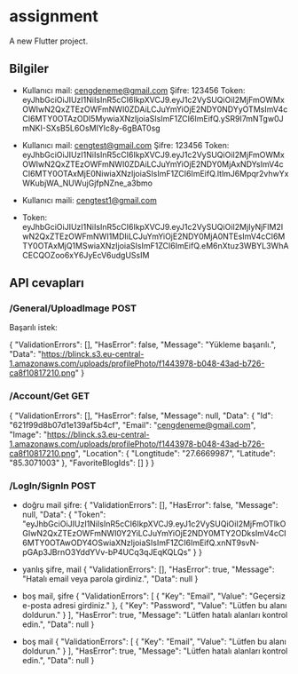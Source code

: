 # assignment

A new Flutter project.

## Bilgiler

- Kullanıcı mail: cengdeneme@gmail.com
Şifre: 123456
Token: eyJhbGciOiJIUzI1NiIsInR5cCI6IkpXVCJ9.eyJ1c2VySUQiOiI2MjFmOWMxOWIwN2QxZTEzOWFmNWI0ZDAiLCJuYmYiOjE2NDY0NDYyOTMsImV4cCI6MTY0OTAzODI5MywiaXNzIjoiaSIsImF1ZCI6ImEifQ.ySR9I7mNTgw0JmNKI-SXsB5L6OsMIYlc8y-6gBAT0sg

- Kullanıcı mail: cengtest@gmail.com
Şifre: 123456
Token: eyJhbGciOiJIUzI1NiIsInR5cCI6IkpXVCJ9.eyJ1c2VySUQiOiI2MjFmOWMxOWIwN2QxZTEzOWFmNWI0ZDAiLCJuYmYiOjE2NDY0MjAxNDYsImV4cCI6MTY0OTAxMjE0NiwiaXNzIjoiaSIsImF1ZCI6ImEifQ.ltlmJ6Mpqr2vhwYxWKubjWA_NUWujGjfpNZne_a3bmo

- Kullanıcı maili: cengtest1@gmail.com
- Token: eyJhbGciOiJIUzI1NiIsInR5cCI6IkpXVCJ9.eyJ1c2VySUQiOiI2MjIyNjFlM2IwN2QxZTEzOWFmNWI1MDIiLCJuYmYiOjE2NDY0MjA0NTEsImV4cCI6MTY0OTAxMjQ1MSwiaXNzIjoiaSIsImF1ZCI6ImEifQ.eM6nXtuz3WBYL3WhACECQOZoo6xY6JyEcV6udgUSsIM

## API cevapları

### /General/UploadImage POST

Başarılı istek:

{
  "ValidationErrors": [],
  "HasError": false,
  "Message": "Yükleme başarılı.",
  "Data": "https://blinck.s3.eu-central-1.amazonaws.com/uploads/profilePhoto/f1443978-b048-43ad-b726-ca8f10817210.png"
}

### /Account/Get GET

{
  "ValidationErrors": [],
  "HasError": false,
  "Message": null,
  "Data": {
    "Id": "621f99d8b07d1e139af5b4cf",
    "Email": "cengdeneme@gmail.com",
    "Image": "https://blinck.s3.eu-central-1.amazonaws.com/uploads/profilePhoto/f1443978-b048-43ad-b726-ca8f10817210.png",
    "Location": {
      "Longtitude": "27.6669987",
      "Latitude": "85.3071003"
    },
    "FavoriteBlogIds": []
  }
}

### /LogIn/SignIn POST

- doğru mail şifre:
{
  "ValidationErrors": [],
  "HasError": false,
  "Message": null,
  "Data": {
    "Token": "eyJhbGciOiJIUzI1NiIsInR5cCI6IkpXVCJ9.eyJ1c2VySUQiOiI2MjFmOTlkOGIwN2QxZTEzOWFmNWI0Y2YiLCJuYmYiOjE2NDY0MTY2ODksImV4cCI6MTY0OTAwODY4OSwiaXNzIjoiaSIsImF1ZCI6ImEifQ.xnNT9svN-pGAp3JBrnO3YddYVv-bP4UCq3qJEqKQLQs"
  }
}

- yanlış şifre, mail
{
  "ValidationErrors": [],
  "HasError": true,
  "Message": "Hatalı email veya parola girdiniz.",
  "Data": null
}

- boş mail, şifre
{
  "ValidationErrors": [
    {
      "Key": "Email",
      "Value": "Geçersiz e-posta adresi girdiniz."
    },
    {
      "Key": "Password",
      "Value": "Lütfen bu alanı doldurun."
    }
  ],
  "HasError": true,
  "Message": "Lütfen hatalı alanları kontrol edin.",
  "Data": null
}

- boş mail
{
  "ValidationErrors": [
    {
      "Key": "Email",
      "Value": "Lütfen bu alanı doldurun."
    }
  ],
  "HasError": true,
  "Message": "Lütfen hatalı alanları kontrol edin.",
  "Data": null
}
